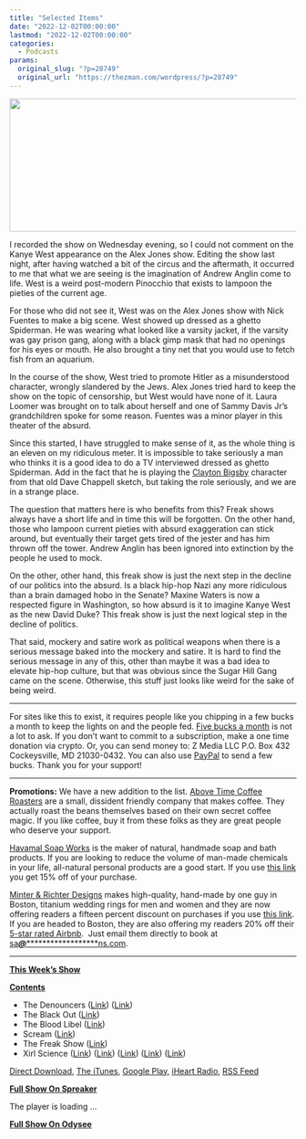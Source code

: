 ```yaml
---
title: "Selected Items"
date: "2022-12-02T00:00:00"
lastmod: "2022-12-02T00:00:00"
categories:
  - Podcasts
params:
  original_slug: "?p=28749"
  original_url: "https://thezman.com/wordpress/?p=28749"
---
```


[<img
src="http://thezman.com/wordpress/wp-content/uploads/2018/01/Power-Hour.png"
decoding="async" width="600" height="233" />](http://thezman.com/wordpress/wp-content/uploads/2018/01/Power-Hour.png)

I recorded the show on Wednesday evening, so I could not comment on the
Kanye West appearance on the Alex Jones show. Editing the show last
night, after having watched a bit of the circus and the aftermath, it
occurred to me that what we are seeing is the imagination of Andrew
Anglin come to life. West is a weird post-modern Pinocchio that exists
to lampoon the pieties of the current age.

For those who did not see it, West was on the Alex Jones show with Nick
Fuentes to make a big scene. West showed up dressed as a ghetto
Spiderman. He was wearing what looked like a varsity jacket, if the
varsity was gay prison gang, along with a black gimp mask that had no
openings for his eyes or mouth. He also brought a tiny net that you
would use to fetch fish from an aquarium.

In the course of the show, West tried to promote Hitler as a
misunderstood character, wrongly slandered by the Jews. Alex Jones tried
hard to keep the show on the topic of censorship, but West would have
none of it. Laura Loomer was brought on to talk about herself and one of
Sammy Davis Jr’s grandchildren spoke for some reason. Fuentes was a
minor player in this theater of the absurd.

Since this started, I have struggled to make sense of it, as the whole
thing is an eleven on my ridiculous meter. It is impossible to take
seriously a man who thinks it is a good idea to do a TV interviewed
dressed as ghetto Spiderman. Add in the fact that he is playing the
<a href="https://youtu.be/BLNDqxrUUwQ" rel="noopener"
target="_blank">Clayton Bigsby</a> character from that old Dave Chappell
sketch, but taking the role seriously, and we are in a strange place.

The question that matters here is who benefits from this? Freak shows
always have a short life and in time this will be forgotten. On the
other hand, those who lampoon current pieties with absurd exaggeration
can stick around, but eventually their target gets tired of the jester
and has him thrown off the tower. Andrew Anglin has been ignored into
extinction by the people he used to mock.

On the other, other hand, this freak show is just the next step in the
decline of our politics into the absurd. Is a black hip-hop Nazi any
more ridiculous than a brain damaged hobo in the Senate? Maxine Waters
is now a respected figure in Washington, so how absurd is it to imagine
Kanye West as the new David Duke? This freak show is just the next
logical step in the decline of politics.

That said, mockery and satire work as political weapons when there is a
serious message baked into the mockery and satire. It is hard to find
the serious message in any of this, other than maybe it was a bad idea
to elevate hip-hop culture, but that was obvious since the Sugar Hill
Gang came on the scene. Otherwise, this stuff just looks like weird for
the sake of being weird.

------------------------------------------------------------------------

For sites like this to exist, it requires people like you chipping in a
few bucks a month to keep the lights on and the people fed.
<a href="https://www.subscribestar.com/the-z-blog"
rel="noopener noreferrer" target="_blank">Five bucks a month</a> is not
a lot to ask. If you don’t want to commit to a subscription, make a one
time donation via crypto. Or, you can send money to: Z Media LLC P.O.
Box 432 Cockeysville, MD 21030-0432. You can also use <a
href="https://www.paypal.com/cgi-bin/webscr?cmd=_s-xclick&amp;hosted_button_id=UDAS2Q8JYA6CN&amp;source=url"
rel="noopener noreferrer" target="_blank">PayPal</a> to send a few
bucks. Thank you for your support!

------------------------------------------------------------------------

**Promotions:** We have a new addition to the list.
<a href="https://abovetimecoffee.com/" rel="noopener"
target="_blank">Above Time Coffee Roasters</a> are a small, dissident
friendly company that makes coffee. They actually roast the beans
themselves based on their own secret coffee magic. If you like coffee,
buy it from these folks as they are great people who deserve your
support.

<a href="https://havamalsoapworks.com/" rel="noopener"
target="_blank">Havamal Soap Works</a> is the maker of natural, handmade
soap and bath products. If you are looking to reduce the volume of
man-made chemicals in your life, all-natural personal products are a
good start. If you use
<a href="https://havamalsoapworks.com/discount/ZMAN" rel="noopener"
target="_blank">this link</a> you get 15% off of your purchase.

<a href="https://www.minterandrichterdesigns.com/"
rel="noreferrer nofollow noopener" target="_blank">Minter &amp; Richter
Designs</a> makes high-quality, hand-made by one guy in Boston, titanium
wedding rings for men and women and they are now offering readers a
fifteen percent discount on purchases if you use
<a href="https://www.minterandrichterdesigns.com/discount/ZMAN"
rel="noreferrer nofollow noopener" target="_blank">this link</a>.
<span class="highlight"><span class="colour"><span class="font"><span class="size">If
you are headed to Boston, they are also offering my readers 20% off
their <a
href="https://www.airbnb.com/users/7988017/listings?user_id=7988017&amp;s=3"
rel="noopener noreferrer" target="_blank">5-star rated Airbnb</a>.  Just
email them directly to book at
<a href="mailto:sa***@*********************ns.com"
data-original-string="LzGfYrgK2L4fl8VjOGsj4g==cb7HyGPoWPzn9hfEscr9hUla5GK0K5hRJnOBPj26OvXPKq98hmtm/zmCpXaBAAeHfbC"><span
class="apbct-email-encoder"
data-original-string="GqtWxj+TJ1DKdWCo4pI2qQ==cb7LJvFpmlSAtey/6mkQE0fQ/u6BhDOYzbmMkvo9IKyW4WatDtk5fU3jjADMKQHKtkB"
title="This contact has been encoded by Anti-Spam by CleanTalk. Click to decode. To finish the decoding make sure that JavaScript is enabled in your browser.">sa<span
class="apbct-blur">***</span>@<span
class="apbct-blur">*********************</span>ns.com</span></a>.</span></span></span></span>

------------------------------------------------------------------------

**<u>This Week’s Show</u>**

**<u>Contents</u>**

-   The Denouncers
    (<a href="https://twitter.com/Breaking911/status/1597680853282611200"
    rel="noopener" target="_blank">Link</a>)
    (<a href="https://twitter.com/RepMTG/status/1597675333096214528"
    rel="noopener" target="_blank">Link</a>)
-   The Black Out (<a href="https://archive.ph/G5eRO" rel="noopener"
    target="_blank">Link</a>)
-   The Blood Libel (<a href="https://archive.ph/lJxP8" rel="noopener"
    target="_blank">Link</a>)
-   Scream (<a
    href="https://www.theguardian.com/society/2022/nov/19/all-the-rage-the-women-who-meet-to-scream-into-the-night"
    rel="noopener" target="_blank">Link</a>)
-   The Freak Show (<a
    href="https://alphanews.org/controversial-energy-official-charged-with-stealing-womans-luggage-at-msp/"
    rel="noopener" target="_blank">Link</a>)
-   Xirl Science
    (<a href="https://journals.sagepub.com/doi/10.1111/1471-6402.t01-1-00076"
    rel="noopener" target="_blank">Link</a>)
    (<a href="https://journals.sagepub.com/doi/full/10.1177/1077801221996453"
    rel="noopener" target="_blank">Link</a>)
    (<a href="https://journals.sagepub.com/doi/abs/10.1177/1524838020942754"
    rel="noopener" target="_blank">Link</a>) (<a
    href="https://journals.sagepub.com/doi/10.1111/j.1471-6402.1997.tb00108.x"
    rel="noopener" target="_blank">Link</a>) (<a
    href="https://online.ucpress.edu/res/article/3/1/98/122331/Anality-and-Listening-or-Theodor-Reik-s-Third-Ear"
    rel="noopener" target="_blank">Link</a>)

<a href="https://api.spreaker.com/v2/episodes/52074694/download.mp3"
rel="noopener" target="_blank">Direct Download</a>, <a
href="https://itunes.apple.com/us/podcast/the-z-blog-power-hour/id1262799640?mt=2"
rel="noopener noreferrer" target="_blank">The iTunes</a>, <a
href="https://podcasts.google.com/?feed=aHR0cHM6Ly93d3cuc3ByZWFrZXIuY29tL3Nob3cvMjU4OTY1Ny9lcGlzb2Rlcy9mZWVk"
rel="noopener noreferrer" target="_blank">Google Play</a>, <a href="https://www.iheart.com/podcast/the-z-blog-power-hour-29246491/"
rel="noopener noreferrer" target="_blank">iHeart Radio,</a>
<a href="https://www.spreaker.com/show/2589657/episodes/feed"
rel="noopener noreferrer" target="_blank">RSS Feed</a>

**<u>Full Show On Spreaker</u>**

The player is loading ...

<span class="widget_spinner dark"></span>

**<u>Full Show On Odysee</u>**

